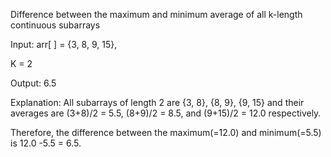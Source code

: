 Difference between the maximum and minimum average of all k-length continuous subarrays

Input: arr[ ] = {3, 8, 9, 15},

 K = 2 
 
 Output: 6.5

Explanation: All subarrays of length 2 are {3, 8}, {8, 9}, {9, 15} and their averages are (3+8)/2 = 5.5, (8+9)/2 = 8.5, and (9+15)/2 = 12.0 respectively.

Therefore, the difference between the maximum(=12.0) and minimum(=5.5) is 12.0 -5.5 = 6.5.
